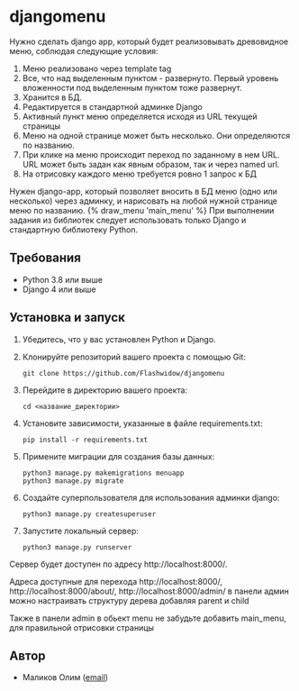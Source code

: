 # djangomenu
Нужно сделать django app, который будет реализовывать древовидное меню, соблюдая следующие условия:
1) Меню реализовано через template tag
2) Все, что над выделенным пунктом - развернуто. Первый уровень вложенности под выделенным пунктом тоже развернут.
3) Хранится в БД.
4) Редактируется в стандартной админке Django
5) Активный пункт меню определяется исходя из URL текущей страницы
6) Меню на одной странице может быть несколько. Они определяются по названию.
7) При клике на меню происходит переход по заданному в нем URL. URL может быть задан как явным образом, так и через named url.
8) На отрисовку каждого меню требуется ровно 1 запрос к БД

Нужен django-app, который позволяет вносить в БД меню (одно или несколько) через админку, и нарисовать на любой нужной странице меню по названию.
 {% draw_menu 'main_menu' %}
 При выполнении задания из библиотек следует использовать только Django и стандартную библиотеку Python.
## Требования

- Python 3.8 или выше
- Django 4 или выше


## Установка и запуск

1. Убедитесь, что у вас установлен Python и Django.

2. Клонируйте репозиторий вашего проекта с помощью Git:

   ```shell
   git clone https://github.com/Flashwidow/djangomenu
3. Перейдите в директорию вашего проекта:
   ```shell
   cd <название_директории>
4. Установите зависимости, указанные в файле requirements.txt:
   ```shell
   pip install -r requirements.txt
5. Примените миграции для создания базы данных:
   ```shell
   python3 manage.py makemigrations menuapp
   python3 manage.py migrate
6. Создайте суперпользователя для использования админки django:
   ```shell
   python3 manage.py createsuperuser

7. Запустите локальный сервер:
   ```shell
   python3 manage.py runserver
Сервер будет доступен по адресу http://localhost:8000/.

Адреса доступные для перехода http://localhost:8000/, http://localhost:8000/about/, http://localhost:8000/admin/
в панели админ можно настраивать структуру дерева добавляя parent и child

Также в панели admin в обьект menu не забудьте добавить main_menu, для правильной отрисовки страницы
## Автор

- Маликов Олим ([email](olimmalikov@mail.ru))
